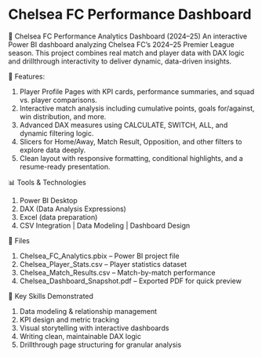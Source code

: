 # Chelsea FC Performance Dashboard

🔵 Chelsea FC Performance Analytics Dashboard (2024–25)
An interactive Power BI dashboard analyzing Chelsea FC’s 2024–25 Premier League season. This project combines real match and player data with DAX logic and drillthrough interactivity to deliver dynamic, data-driven insights.

🚀 Features:

1. Player Profile Pages with KPI cards, performance summaries, and squad vs. player comparisons.
2. Interactive match analysis including cumulative points, goals for/against, win distribution, and more.
3. Advanced DAX measures using CALCULATE, SWITCH, ALL, and dynamic filtering logic.
4. Slicers for Home/Away, Match Result, Opposition, and other filters to explore data deeply.
5. Clean layout with responsive formatting, conditional highlights, and a resume-ready presentation.

📊 Tools & Technologies

1. Power BI Desktop
2. DAX (Data Analysis Expressions)
3. Excel (data preparation)
4. CSV Integration | Data Modeling | Dashboard Design

📁 Files

1. Chelsea_FC_Analytics.pbix – Power BI project file
2. Chelsea_Player_Stats.csv – Player statistics dataset
3. Chelsea_Match_Results.csv – Match-by-match performance
4. Chelsea_Dashboard_Snapshot.pdf – Exported PDF for quick preview

🧠 Key Skills Demonstrated

1. Data modeling & relationship management
2. KPI design and metric tracking
3. Visual storytelling with interactive dashboards
4. Writing clean, maintainable DAX logic
5. Drillthrough page structuring for granular analysis
